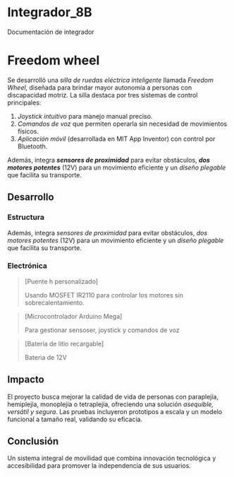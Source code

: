 # Integrador_8B
Documentación de integrador


# Freedom wheel

Se desarrolló una *silla de ruedas eléctrica inteligente* llamada *Freedom Wheel*, diseñada para brindar mayor autonomía a personas con discapacidad motriz. La silla destaca por tres sistemas de control principales:  

1. *Joystick intuitivo* para manejo manual preciso.  
1. *Comandos de voz* que permiten operarla sin necesidad de movimientos físicos.  
1. *Aplicación móvil* (desarrollada en MIT App Inventor) con control por Bluetooth.  


Además, integra ***sensores de proximidad*** para evitar obstáculos, ***dos motores potentes*** (12V) para un movimiento eficiente y un *diseño plegable* que facilita su transporte. 


## Desarrollo

### Estructura

Además, integra *sensores de proximidad* para evitar obstáculos, *dos motores potentes* (12V) para un movimiento eficiente y un *diseño plegable* que facilita su transporte.  

### Electrónica

>[Puente h personalizado]
>
>Usando MOSFET IR2110 para controlar los motores sin sobrecalentamiento. 

>[Microcontrolador Arduino Mega]
>
>Para gestionar sensoser, joystick y comandos de voz

>[Batería de litio recargable]
>
>Bateria de 12V 






## Impacto

El proyecto busca mejorar la calidad de vida de personas con paraplejía, hemiplejía, monoplejía o tetraplejía, ofreciendo una solución *asequible, versátil y segura*. Las pruebas incluyeron prototipos a escala y un modelo funcional a tamaño real, validando su eficacia.  


## Conclusión

Un sistema integral de movilidad que combina innovación tecnológica y accesibilidad para promover la independencia de sus usuarios.
